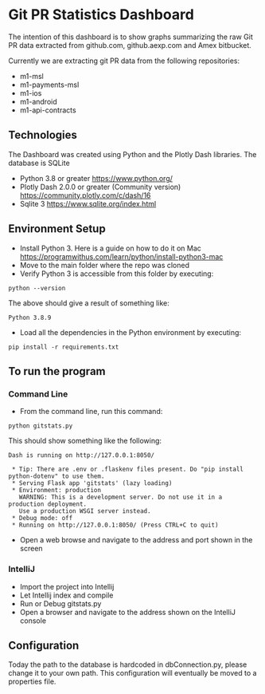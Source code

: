 # Git PR Statistics Dashboard

The intention of this dashboard is to show graphs summarizing the raw Git PR data extracted from github.com, github.aexp.com and Amex bitbucket.

Currently we are extracting git PR data from the following repositories:
* m1-msl
* m1-payments-msl
* m1-ios
* m1-android
* m1-api-contracts

## Technologies
The Dashboard was created using Python and the Plotly Dash libraries. The database is SQLite
* Python 3.8 or greater https://www.python.org/
* Plotly Dash 2.0.0 or greater (Community version) https://community.plotly.com/c/dash/16
* Sqlite 3 https://www.sqlite.org/index.html

## Environment Setup
* Install Python 3. Here is a guide on how to do it on Mac https://programwithus.com/learn/python/install-python3-mac
* Move to the main folder where the repo was cloned
* Verify Python 3 is accessible from this folder by executing:
```
python --version
```
The above should give a result of something like:
```
Python 3.8.9
```
* Load all the dependencies in the Python environment by executing:
```
pip install -r requirements.txt
```

## To run the program
### Command Line
* From the command line, run  this command:
```
python gitstats.py
```
This should show something like the following:
```
Dash is running on http://127.0.0.1:8050/

 * Tip: There are .env or .flaskenv files present. Do "pip install python-dotenv" to use them.
 * Serving Flask app 'gitstats' (lazy loading)
 * Environment: production
   WARNING: This is a development server. Do not use it in a production deployment.
   Use a production WSGI server instead.
 * Debug mode: off
 * Running on http://127.0.0.1:8050/ (Press CTRL+C to quit)
```
* Open a web browse and navigate to the address and port shown in the screen
### IntelliJ
* Import the project into Intellij
* Let Intellij index and compile
* Run or Debug gitstats.py
* Open a browser and navigate to the address shown on the IntelliJ console


## Configuration
Today the path to the database is hardcoded in dbConnection.py, please change it to your own path. This configuration will eventually be moved to a properties file.